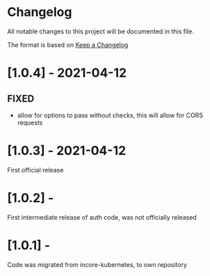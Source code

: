 # Changelog
All notable changes to this project will be documented in this file.

The format is based on [Keep a Changelog](http://keepachangelog.com/en/1.0.0/)

# [1.0.4] - 2021-04-12

## FIXED
- allow for options to pass without checks, this will allow for CORS requests

# [1.0.3] - 2021-04-12

First official release

# [1.0.2] - 

First intermediate release of  auth code, was not officially released

# [1.0.1] - 

Code was migrated from incore-kubernetes, to own repository
